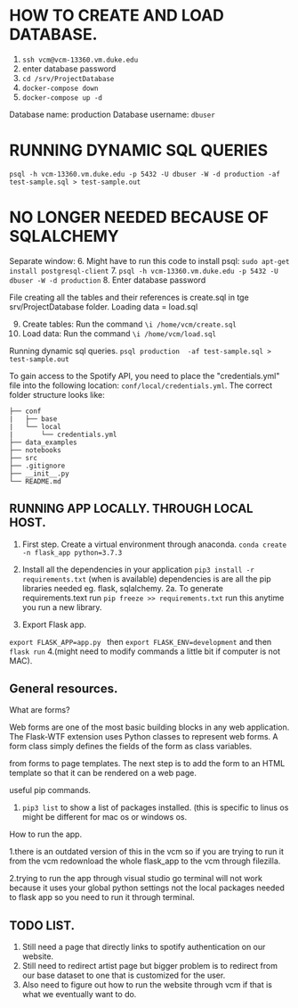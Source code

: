 # HOW TO CREATE AND LOAD DATABASE.
1. `ssh vcm@vcm-13360.vm.duke.edu`
2. enter database password
3. `cd /srv/ProjectDatabase`
4. `docker-compose down`
5. `docker-compose up -d`

Database name: production
Database username: `dbuser`

# RUNNING DYNAMIC SQL QUERIES
`psql -h vcm-13360.vm.duke.edu -p 5432 -U dbuser -W -d production -af test-sample.sql > test-sample.out`

# NO LONGER NEEDED BECAUSE OF SQLALCHEMY
Separate window:
6. Might have to run this code to install psql: `sudo apt-get install postgresql-client`
7. `psql -h vcm-13360.vm.duke.edu -p 5432 -U dbuser -W -d production`
8. Enter database password

File creating all the tables and their references is create.sql in tge srv/ProjectDatabase folder.
Loading data = load.sql

9. Create tables: Run the command `\i /home/vcm/create.sql`
10. Load data: Run the command `\i /home/vcm/load.sql`


Running dynamic sql queries.
`psql production  -af test-sample.sql > test-sample.out`


To gain access to the Spotify API, you need to place the "credentials.yml" file into the following location: `conf/local/credentials.yml`. The correct folder structure looks like: 
```
├── conf    
|   ├── base
|   └── local 
|       └── credentials.yml
├── data_examples                    
├── notebooks                     
├── src                    
├── .gitignore                    
├── __init__.py
└── README.md 

```
## RUNNING APP LOCALLY. THROUGH LOCAL HOST.
1. First step. Create a virtual environment through anaconda.
`conda create -n flask_app python=3.7.3`


2. Install all the dependencies in your application
`pip3 install -r requirements.txt`
(when is available)
dependencies is are all the pip libraries needed eg. flask, sqlalchemy. 
2a. To generate requirements.text run `pip freeze >> requirements.txt`
run this anytime you run a new library. 

3. Export Flask app.

`export FLASK_APP=app.py `
then `export FLASK_ENV=development`
and then `flask run` 
4.(might need to modify commands a little bit if computer is not MAC).



## General resources.

What are forms?

Web forms are one of the most basic building blocks in any web application. The Flask-WTF extension uses Python classes to represent web forms. A form class simply defines the fields of the form as class variables.

from forms to page templates.
The next step is to add the form to an HTML template so that it can be rendered on a web page.

useful pip commands.
1. `pip3 list` 
to show a list of packages installed. (this is specific to linus os might be different for mac os or windows os.



How to run the app.

1.there is an outdated version of this in
the vcm so if you are trying to run it from the vcm redownload the whole flask_app to the vcm through filezilla.

2.trying to run the app through visual studio go terminal will not work because it uses your global python settings not the local packages needed to flask app so you need to run it through terminal.


## TODO LIST.
1. Still need a page that directly links to spotify authentication on our website.
2. Still need to redirect artist page but bigger problem is to redirect from our base dataset to one that is customized for the user.
3. Also need to figure out how to run the website through vcm if that is what we eventually want to do.

